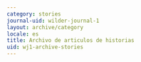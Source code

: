 ```yaml
---
category: stories
journal-uid: wilder-journal-1
layout: archive/category
locale: es
title: Archivo de articulos de historias
uid: wj1-archive-stories
---
```

